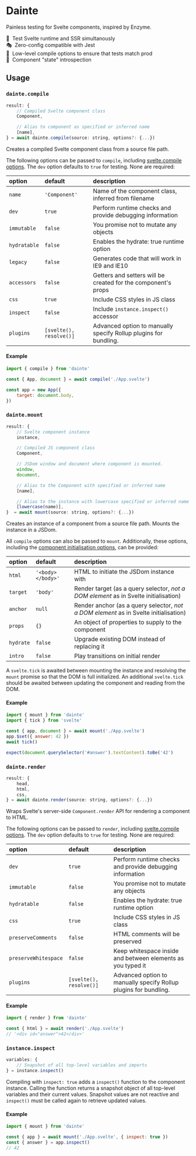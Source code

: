 # Dainte

Painless testing for Svelte components, inspired by Enzyme.

🥂 &nbsp;Test Svelte runtime and SSR simultanously<br/>
🎭 &nbsp;Zero-config compatible with Jest<br/>
🤖 &nbsp;Low-level compile options to ensure that tests match prod<br/>
🔎 &nbsp;Component "state" introspection<br/>

## Usage

### `dainte.compile`

```js
result: {
    // Compiled Svelte component class
    Component,

    // Alias to component as specified or inferred name
    [name],
} = await dainte.compile(source: string, options?: {...})
```

Creates a compiled Svelte component class from a source file path.

The following options can be passed to `compile`, including [svelte.compile options](https://svelte.dev/docs#svelte_compile).
The `dev` option defaults to `true` for testing. None are required:

| option       | default                 | description                                                      |
|:-------------|:------------------------|:-----------------------------------------------------------------|
| `name`       | `'Component'`           | Name of the component class, inferred from filename              |
| `dev`        | `true`                  | Perform runtime checks and provide debugging information         |
| `immutable`  | `false`                 | You promise not to mutate any objects                            |
| `hydratable` | `false`                 | Enables the hydrate: true runtime option                         |
| `legacy`     | `false`                 | Generates code that will work in IE9 and IE10                    |
| `accessors`  | `false`                 | Getters and setters will be created for the component's props    |
| `css`        | `true`                  | Include CSS styles in JS class                                   |
| `inspect`    | `false`                 | Include `instance.inspect()` accessor                            |
| `plugins`    | `[svelte(), resolve()]` | Advanced option to manually specify Rollup plugins for bundling. |

#### Example

```js
import { compile } from 'dainte'

const { App, document } = await compile('./App.svelte')

const app = new App({
    target: document.body,
})
```

### `dainte.mount`

```js
result: {
    // Svelte component instance
    instance,

    // Compiled JS component class
    Component,

    // JSDom window and document where component is mounted.
    window,
    document,

    // Alias to the Component with specified or inferred name
    [name],

    // Alias to the instance with lowercase specified or inferred name
    [lowercase(name)],
}  = await mount(source: string, options?: {...})
```

Creates an instance of a component from a source file path. Mounts the instance
in a JSDom.

All `compile` options can also be passed to `mount`. Additionally, these options, including the [component initialisation options](https://svelte.dev/docs#Creating_a_component), can be provided:

| option       | default                 | description                                                      |
|:-------------|:------------------------|:-----------------------------------------------------------------|
| `html`       | `'<body></body>'`       | HTML to initiate the JSDom instance with                         |
| `target`     | `'body'`                | Render target (as a query selector, *not a DOM element* as in Svelte initialisation) |
| `anchor`     | `null`                  | Render anchor (as a query selector, *not a DOM element* as in Svelte initialisation) |
| `props`      | `{}`                    | An object of properties to supply to the component               |
| `hydrate`    | `false`                 | Upgrade existing DOM instead of replacing it                     |
| `intro`      | `false`                 | Play transitions on initial render                               |

A `svelte.tick` is awaited between mounting the instance and resolving the `mount` promise so
that the DOM is full initialized. An additional `svelte.tick` should be awaited
between updating the component and reading from the DOM.

#### Example

```js
import { mount } from 'dainte'
import { tick } from 'svelte'

const { app, document } = await mount('./App.svelte')
app.$set({ answer: 42 })
await tick()

expect(document.querySelector('#answer').textContent).toBe('42')
```

### `dainte.render`

```js
result: {
    head,
    html,
    css,
} = await dainte.render(source: string, options?: {...})
```

Wraps Svelte's server-side `Component.render` API for rendering a component
to HTML.

The following options can be passed to `render`, including [svelte.compile options](https://svelte.dev/docs#svelte_compile).
The `dev` option defaults to `true` for testing. None are required:

| option       | default                 | description                                                      |
|:-------------|:------------------------|:-----------------------------------------------------------------|
| `dev`        | `true`                  | Perform runtime checks and provide debugging information         |
| `immutable`  | `false`                 | You promise not to mutate any objects                            |
| `hydratable` | `false`                 | Enables the hydrate: true runtime option                         |
| `css`        | `true`                  | Include CSS styles in JS class                                   |
| `preserveComments` | `false`           | HTML comments will be preserved                                  |
| `preserveWhitespace` | `false`         | Keep whitespace inside and between elements as you typed it      |
| `plugins`    | `[svelte(), resolve()]` | Advanced option to manually specify Rollup plugins for bundling. |

#### Example

```js
import { render } from 'dainte'

const { html } = await render('./App.svelte')
// '<div id="answer">42</div>'
```

### `instance.inspect`

```js
variables: {
    // Snapshot of all top-level variables and imports
} = instance.inspect()
```

Compiling with `inspect: true` adds a `inspect()` function to the component instance.
Calling the function returns a snapshot object of all top-level variables and their
current values. Snapshot values are not reactive and `inspect()` must be called
again to retrieve updated values.

#### Example

```js
import { mount } from 'dainte'

const { app } = await mount('./App.svelte', { inspect: true })
const { answer } = app.inspect()
// 42
```
